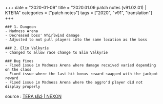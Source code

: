 +++
date = "2020-01-09"
title = "2020.01.09 patch notes (v91.02.01) | KTERA"
categories = ["patch notes"]
tags = ["2020", "v91", "translation"]
+++

```
### 1. Dungeon
- Madness Arena
- Decreased boss' Whirlwind damage
- Adjusted to not pull players into the same location as the boss

### 2. Elin Valkyrie
- Changed to allow race change to Elin Valkyrie

### Bug fixes
- Fixed issue in Madness Arena where damage received varied depending on the class
- Fixed issue where the last hit bonus reward swapped with the jackpot reward
- Fixed issue in Madness Arena where the aggro'd player did not display properly
```

source : [TERA 테라 | NEXON](http://tera.nexon.com/news/update/view.aspx?n4articlesn=424)
